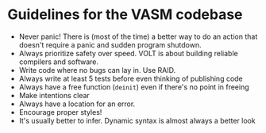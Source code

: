 # Guidelines for the VASM codebase

* Never panic! There is (most of the time) a better way to do an action that doesn't require a panic and sudden program shutdown.
* Always prioritize safety over speed. VOLT is about building reliable compilers and software.
* Write code where no bugs can lay in. Use RAID.
* Always write at least 5 tests before even thinking of publishing code
* Always have a free function (`deinit`) even if there's no point in freeing
* Make intentions clear
* Always have a location for an error.
* Encourage proper styles!
* It's usually better to infer. Dynamic syntax is almost always a better look
